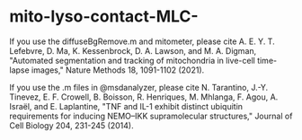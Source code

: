 # mito-lyso-contact-MLC-

If you use the diffuseBgRemove.m and mitometer, please cite 
A. E. Y. T. Lefebvre, D. Ma, K. Kessenbrock, D. A. Lawson, and M. A. Digman, "Automated segmentation and tracking of mitochondria in live-cell time-lapse images," Nature Methods 18, 1091-1102 (2021).

If you use the .m files in @msdanalyzer, please cite
N. Tarantino, J.-Y. Tinevez, E. F. Crowell, B. Boisson, R. Henriques, M. Mhlanga, F. Agou, A. Israël, and E. Laplantine, "TNF and IL-1 exhibit distinct ubiquitin requirements for inducing NEMO–IKK supramolecular structures," Journal of Cell Biology 204, 231-245 (2014).
